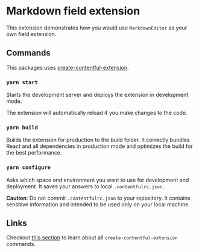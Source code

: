 # Markdown field extension

This extension demonstrates how you would use `MarkdownEditor` as your own field extension.

## Commands

This packages uses [create-contentful-extension](https://github.com/contentful/create-contentful-extension).

### `yarn start`

Starts the development server and deploys the extension in development mode.

The extension will automatically reload if you make changes to the code.

### `yarn build`

Builds the extension for production to the build folder.
It correctly bundles React and all dependencies in production mode and optimizes the build for the best performance.

### `yarn configure`

Asks which space and environment you want to use for development and deployment. It saves your answers to local `.contentfulrc.json.`

**Caution**: Do not commit `.contentfulrc.json` to your repository. It contains sensitive information and intended to be used only on your local machine.

## Links

Checkout [this section](https://github.com/contentful/create-contentful-extension#commands) to learn about all `create-contentful-extension` commands.

